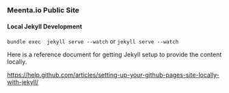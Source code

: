### Meenta.io Public Site

#### Local Jekyll Development

   `bundle exec  jekyll serve --watch`
	 or
	 `jekyll serve --watch`

Here is a reference document for getting Jekyll setup
to provide the content locally.

https://help.github.com/articles/setting-up-your-github-pages-site-locally-with-jekyll/
